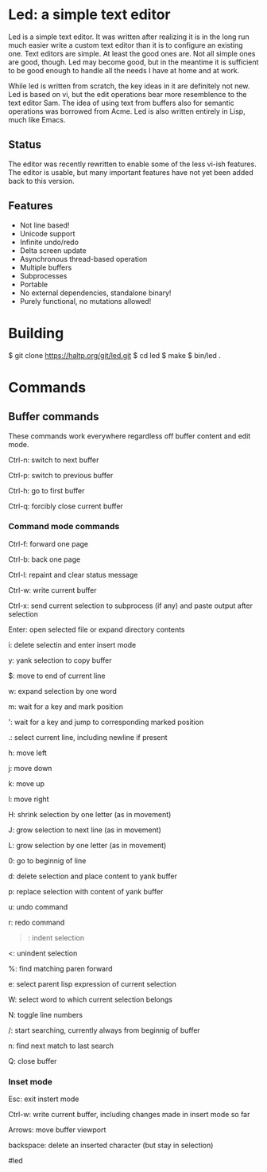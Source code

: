 # Led: a simple text editor

Led is a simple text editor. It was written after realizing it is in the long run much easier write a
custom text editor than it is to configure an existing one. Text editors are simple. At least the good
ones are. Not all simple ones are good, though. Led may become good, but in the meantime it is sufficient
to be good enough to handle all the needs I have at home and at work.

While led is written from scratch, the key ideas in it are definitely not new. Led is based on vi, but
the edit operations bear more resemblence to the text editor Sam. The idea of using text from buffers
also for semantic operations was borrowed from Acme. Led is also written entirely in Lisp, much like
Emacs.

## Status

The editor was recently rewritten to enable some of the less vi-ish features. The editor is usable,
but many important features have not yet been added back to this version.

## Features

 - Not line based!
 - Unicode support
 - Infinite undo/redo
 - Delta screen update
 - Asynchronous thread-based operation
 - Multiple buffers
 - Subprocesses
 - Portable
 - No external dependencies, standalone binary!
 - Purely functional, no mutations allowed!

# Building

   $ git clone https://haltp.org/git/led.git
   $ cd led
   $ make
   $ bin/led .


# Commands

## Buffer commands

These commands work everywhere regardless off buffer content and edit mode.

Ctrl-n: switch to next buffer

Ctrl-p: switch to previous buffer

Ctrl-h: go to first buffer

Ctrl-q: forcibly close current buffer


### Command mode commands

Ctrl-f: forward one page

Ctrl-b: back one page

Ctrl-l: repaint and clear status message

Ctrl-w: write current buffer

Ctrl-x: send current selection to subprocess (if any) and paste output after selection

Enter: open selected file or expand directory contents

i: delete selectin and enter insert mode

y: yank selection to copy buffer

$: move to end of current line

w: expand selection by one word

m: wait for a key and mark position

': wait for a key and jump to corresponding marked position

.: select current line, including newline if present

h: move left

j: move down

k: move up

l: move right

H: shrink selection by one letter (as in movement)

J: grow selection to next line (as in movement)

L: grow selection by one letter (as in movement)

0: go to beginnig of line

d: delete selection and place content to yank buffer

p: replace selection with content of yank buffer

u: undo command

r: redo command

>: indent selection

<: unindent selection

%: find matching paren forward

e: select parent lisp expression of current selection

W: select word to which current selection belongs

N: toggle line numbers

/: start searching, currently always from beginnig of buffer

n: find next match to last search

Q: close buffer

### Inset mode

Esc: exit instert mode

Ctrl-w: write current buffer, including changes made in insert mode so far

Arrows: move buffer viewport

backspace: delete an inserted character (but stay in selection)



#led

